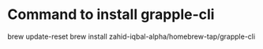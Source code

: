 # Command to install grapple-cli
brew update-reset
brew install  zahid-iqbal-alpha/homebrew-tap/grapple-cli
